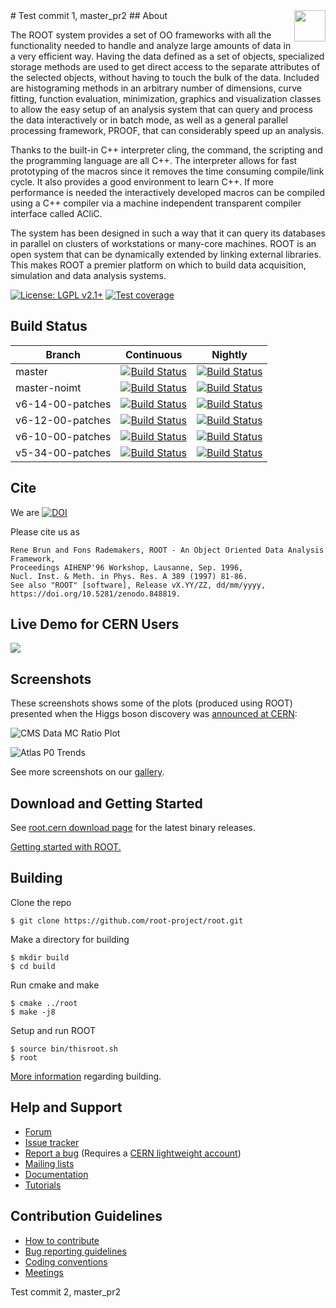 <img src="https://root-forum.cern.ch/uploads/default/original/2X/3/3fb82b650635bc6d61461f3c47f41786afad4548.png" align="right"  height="50"/>
# Test commit 1, master_pr2
## About

The ROOT system provides a set of OO frameworks with all the functionality
needed to handle and analyze large amounts of data in a very efficient way.
Having the data defined as a set of objects, specialized storage methods are
used to get direct access to the separate attributes of the selected objects,
without having to touch the bulk of the data. Included are histograming
methods in an arbitrary number of dimensions, curve fitting, function
evaluation, minimization, graphics and visualization classes to allow
the easy setup of an analysis system that can query and process the data
interactively or in batch mode, as well as a general parallel processing
framework, PROOF, that can considerably speed up an analysis.

Thanks to the built-in C++ interpreter cling, the command, the
scripting and the programming language are all C++. The interpreter
allows for fast prototyping of the macros since it removes the time
consuming compile/link cycle. It also provides a good environment to
learn C++. If more performance is needed the interactively developed
macros can be compiled using a C++ compiler via a machine independent
transparent compiler interface called ACliC.

The system has been designed in such a way that it can query its databases
in parallel on clusters of workstations or many-core machines. ROOT is
an open system that can be dynamically extended by linking external
libraries. This makes ROOT a premier platform on which to build data
acquisition, simulation and data analysis systems.

[![License: LGPL v2.1+](https://img.shields.io/badge/License-LGPL%20v2.1+-blue.svg)](https://www.gnu.org/licenses/lgpl.html) [![Test coverage](https://root.cern/files/img/coverage-badge.svg)](https://epsft-jenkins.cern.ch/job/root-nightly-master-coverage/cobertura)

## Build Status
| Branch | Continuous | Nightly |
|--------|------------|---------|
| master | [![Build Status](https://epsft-jenkins.cern.ch/buildStatus/icon?job=root-incremental-master)](https://epsft-jenkins.cern.ch/view/ROOT/job/root-incremental-master/) | [![Build Status](https://epsft-jenkins.cern.ch/buildStatus/icon?job=root-nightly-master)](https://epsft-jenkins.cern.ch/view/ROOT/job/root-nightly-master/) |
| master-noimt | [![Build Status](https://epsft-jenkins.cern.ch/buildStatus/icon?job=root-incremental-master-noimt)](https://epsft-jenkins.cern.ch/view/ROOT/job/root-incremental-master-noimt/) | [![Build Status](https://epsft-jenkins.cern.ch/buildStatus/icon?job=root-nightly-master-noimt)](https://epsft-jenkins.cern.ch/view/ROOT/job/root-nightly-master-noimt/) |
| v6-14-00-patches |  [![Build Status](https://epsft-jenkins.cern.ch/buildStatus/icon?job=root-incremental-v6-14-00-patches)](https://epsft-jenkins.cern.ch/view/ROOT/job/root-incremental-v6-14-00-patches/) | [![Build Status](https://epsft-jenkins.cern.ch/buildStatus/icon?job=root-nightly-v6-14-00-patches)](https://epsft-jenkins.cern.ch/view/ROOT/job/root-nightly-v6-14-00-patches/) |
| v6-12-00-patches |  [![Build Status](https://epsft-jenkins.cern.ch/buildStatus/icon?job=root-incremental-v6-12-00-patches)](https://epsft-jenkins.cern.ch/view/ROOT/job/root-incremental-v6-12-00-patches/) | [![Build Status](https://epsft-jenkins.cern.ch/buildStatus/icon?job=root-nightly-v6-12-00-patches)](https://epsft-jenkins.cern.ch/view/ROOT/job/root-nightly-v6-12-00-patches/) |
| v6-10-00-patches |  [![Build Status](https://epsft-jenkins.cern.ch/buildStatus/icon?job=root-incremental-v6-10-00-patches)](https://epsft-jenkins.cern.ch/view/ROOT/job/root-incremental-v6-10-00-patches/) | [![Build Status](https://epsft-jenkins.cern.ch/buildStatus/icon?job=root-nightly-v6-10-00-patches)](https://epsft-jenkins.cern.ch/view/ROOT/job/root-nightly-v6-10-00-patches/) |
| v5-34-00-patches | [![Build Status](https://epsft-jenkins.cern.ch/buildStatus/icon?job=root-incremental-v5-34-00-patches)](https://epsft-jenkins.cern.ch/view/ROOT/job/root-incremental-v5-34-00-patches/) | [![Build Status](https://epsft-jenkins.cern.ch/buildStatus/icon?job=root-nightly-v5-34-00-patches)](https://epsft-jenkins.cern.ch/view/ROOT/job/root-nightly-v5-34-00-patches/) |

## Cite
We are [![DOI](https://zenodo.org/badge/10994345.svg)](https://zenodo.org/badge/latestdoi/10994345)

Please cite us as

    Rene Brun and Fons Rademakers, ROOT - An Object Oriented Data Analysis Framework,
    Proceedings AIHENP'96 Workshop, Lausanne, Sep. 1996,
    Nucl. Inst. & Meth. in Phys. Res. A 389 (1997) 81-86.
    See also "ROOT" [software], Release vX.YY/ZZ, dd/mm/yyyy,
    https://doi.org/10.5281/zenodo.848819.

## Live Demo for CERN Users
[![](https://swanserver.web.cern.ch/swanserver/images/badge_swan_white_150.png)](http://cern.ch/swanserver/cgi-bin/go?projurl=https://github.com/cernphsft/rootbinder.git)

## Screenshots
These screenshots shows some of the plots (produced using ROOT) presented when the Higgs boson discovery was [announced at CERN](http://home.cern/topics/higgs-boson):

![CMS Data MC Ratio Plot](https://d35c7d8c.web.cern.ch/sites/d35c7d8c.web.cern.ch/files/CMS04_1.png)

![Atlas P0 Trends](https://d35c7d8c.web.cern.ch/sites/d35c7d8c.web.cern.ch/files/Atlas06_0.png)

See more screenshots on our [gallery](https://root.cern/gallery).

## Download and Getting Started
See [root.cern download page](https://root.cern/downloading-root) for the latest binary releases. 

[Getting started with ROOT.](https://root.cern/getting-started)

## Building
Clone the repo

    $ git clone https://github.com/root-project/root.git
    
Make a directory for building

    $ mkdir build
    $ cd build
    
Run cmake and make

    $ cmake ../root
    $ make -j8

Setup and run ROOT

    $ source bin/thisroot.sh
    $ root
    
[More information](https://root.cern/building-root) regarding building.

## Help and Support
- [Forum](https://root.cern/forum/)
- [Issue tracker](https://sft.its.cern.ch/jira/projects/ROOT/issues/ROOT-5820?filter=allopenissues)
- [Report a bug](https://root.cern/bugs) (Requires a [CERN lightweight account](https://account.cern.ch/account/Externals/RegisterAccount.aspx))
- [Mailing lists](https://groups.cern.ch/group/root-dev/default.aspx)
- [Documentation](https://root.cern/guides/reference-guide)
- [Tutorials](https://root.cern/doc/master/group__Tutorials.html)

## Contribution Guidelines
- [How to contribute](https://github.com/root-project/root/blob/master/CONTRIBUTING.md)
- [Bug reporting guidelines](https://root.cern/guidelines-submitting-bug)
- [Coding conventions](https://root.cern/coding-conventions)
- [Meetings](https://root.cern/meetings)

Test commit 2, master_pr2
